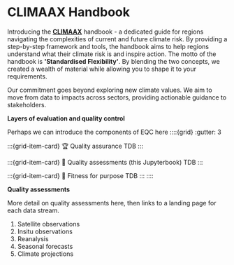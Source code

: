 # CLIMAAX Handbook

Introducing the __[CLIMAAX](https://www.climaax.eu)__ handbook - a dedicated guide for regions navigating the complexities of current and future climate risk. By providing a step-by-step framework and tools, the handbook aims to help regions understand what their climate risk is and inspire action.  The motto of the handbook is **'Standardised Flexibility'**. By blending the two concepts, we created a wealth of material while allowing you to shape it to your requirements.  

Our commitment goes beyond exploring new climate values. We aim to move from data to impacts across sectors, providing actionable guidance to stakeholders.

**Layers of evaluation and quality control**

Perhaps we can introduce the components of EQC here
::::{grid}
:gutter: 3

:::{grid-item-card} 🏆 Quality assurance
TDB
:::

:::{grid-item-card} 🧭 Quality assessments (this Jupyterbook)
TDB
:::

:::{grid-item-card} 🤲 Fitness for purpose
TDB
:::
::::

**Quality assessments**

More detail on quality assessments here, then links to a landing page for each data stream.

1. Satellite observations
2. Insitu observations
3. Reanalysis
4. Seasonal forecasts
5. Climate projections


